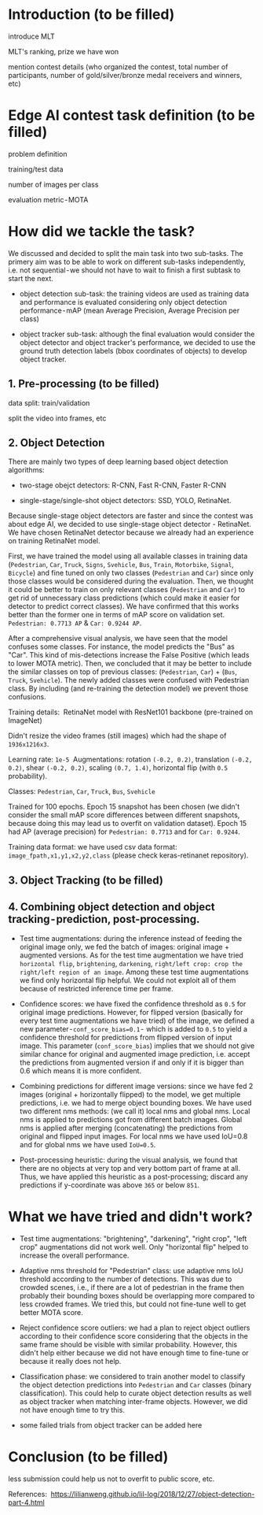 # Introduction (to be filled)

introduce MLT

MLT's ranking, prize we have won

mention contest details (who organized the contest, total number of participants, number of gold/silver/bronze medal receivers and winners, etc)


# Edge AI contest task definition (to be filled)
problem definition

training/test data

number of images per class

evaluation metric - MOTA




# How did we tackle the task?
We discussed and decided to split the main task into two sub-tasks. The primery aim was to be able to work on different sub-tasks independently, i.e. not sequential - we should not have to wait to finish a first subtask to start the next.

- object detection sub-task: the training videos are used as training data and performance is evaluated considering only object detection performance - mAP (mean Average Precision, Average Precision per class)

- object tracker sub-task: although the final evaluation would consider the object detector and object tracker's performance, we decided to use the ground truth detection labels (bbox coordinates of objects) to develop object tracker.



## 1. Pre-processing (to be filled)

data split: train/validation

split the video into frames, etc

## 2. Object Detection
There are mainly two types of deep learning based object detection algorithms: 

- two-stage obejct detectors: R-CNN, Fast R-CNN, Faster R-CNN 

- single-stage/single-shot object detectors: SSD, YOLO, RetinaNet. 


Because single-stage object detectors are faster and since the contest was about edge AI, we decided to use single-stage object detector - RetinaNet. We have chosen RetinaNet detector because we already had an experience on training RetinaNet model. 

First, we have trained the model using all available classes in training data (`Pedestrian`, `Car`, `Truck`, `Signs`, `Svehicle`, `Bus`, `Train`, `Motorbike`, `Signal`, `Bicycle`) and fine tuned on only two classes (`Pedestrian` and `Car`) since only those classes would be considered during the evaluation. Then, we thought it could be better to train on only relevant classes (`Pedestrian` and `Car`) to get rid of unnecessary class predictions (which could make it easier for detector to predict correct classes). We have confirmed that this works better than the former one in terms of mAP score on validation set. `Pedestrian: 0.7713 AP` & `Car: 0.9244 AP`.

After a comprehensive visual analysis, we have seen that the model confuses some classes. For instance, the model predicts the "Bus" as "Car". This kind of mis-detections increase the False Positive (which leads to lower MOTA metric).  Then, we concluded that it may be better to include the similar classes on top of previous classes: (`Pedestrian`, `Car`) + (`Bus`, `Truck`, `Svehicle`). The newly added classes were confused with Pedestrian class. By including (and re-training the detection model) we prevent those confusions. 

Training details: 
RetinaNet model with ResNet101 backbone (pre-trained on ImageNet)

Didn't resize the video frames (still images) which had the shape of `1936x1216x3`. 

Learning rate: `1e-5` 
Augmentations: rotation `(-0.2, 0.2)`, translation `(-0.2, 0.2)`, shear `(-0.2, 0.2)`, scaling `(0.7, 1.4)`, horizontal flip (with `0.5` probability).

Classes: `Pedestrian`, `Car`, `Truck`, `Bus`, `Svehicle`

Trained for 100 epochs. Epoch 15 snapshot has been chosen (we didn't consider the small mAP score differences between different snapshots, because doing this may lead us to overfit on validation dataset). Epoch 15 had AP (average precision) for `Pedestrian: 0.7713` and for `Car: 0.9244`.

Training data format: we have used csv data format: `image_fpath,x1,y1,x2,y2,class` (please check keras-retinanet repository).




## 3. Object Tracking (to be filled)




## 4. Combining object detection and object tracking - prediction, post-processing.
- Test time augmentations: during the inference instead of feeding the original image only, we fed the batch of images: original image + augmented versions. As for the test time augmentation we have tried `horizontal flip`, `brightening`, `darkening`, `right/left crop: crop the right/left region of an image`. Among these test time augmentations we find only horizontal flip helpful. We could not exploit all of them because of restricted inference time per frame.


- Confidence scores: we have fixed the confidence threshold as `0.5` for original image predictions. However, for flipped version (basically for every test time augmentations we have tried) of the image, we defined a new parameter - `conf_score_bias=0.1` -  which is added to `0.5` to yield a confidence threshold for predictions from flipped version of input image. This parameter (`conf_score_bias`) implies that we should not give similar chance for original and augmented image prediction, i.e. accept the predictions from augmented version if and only if it is bigger than 0.6 which means it is more confident.

- Combining predictions for different image versions: since we have fed 2 images (original + horizontally flipped) to the model, we get multiple predictions, i.e. we had to merge object bounding boxes. We have used two different nms methods: (we call it) local nms and global nms. Local nms is applied to predictions got from different batch images. Global nms is applied after merging (concatenating) the predictions from original and flipped input images. For local nms we have used IoU=0.8 and for global nms we have used `IoU=0.5`.

- Post-processing heuristic: during the visual analysis, we found that there are no objects at very top and very bottom part of frame at all. Thus, we have applied this heuristic as a post-processing; discard any predictions if y-coordinate was above `365` or below `851`.



# What we have tried and didn't work?
- Test time augmentations:  "brightening", "darkening", "right crop", "left crop" augmentations did not work well. Only "horizontal flip" helped to increase the overall performance.

- Adaptive nms threshold for "Pedestrian" class: use adaptive nms IoU threshold according to the number of detections. This was due to crowded scenes, i.e., if there are a lot of pedestrian in the frame then probably their bounding boxes should be overlapping more compared to less crowded frames. We tried this, but could not fine-tune well to get better MOTA score.

- Reject confidence score outliers: we had a plan to reject object outliers according to their confidence score considering that the objects in the same frame should be visible with similar probability. However, this didn't help either because we did not have enough time to fine-tune or because it really does not help.

- Classification phase: we considered to train another model to classify the object detection predictions into `Pedestrian` and `Car` classes (binary classification). This could help to curate object detection results as well as object tracker when matching inter-frame objects. However, we did not have enough time to try this. 

- some failed trials from object tracker can be added here



# Conclusion (to be filled)

less submission could help us not to overfit to public score, etc.






References: 
https://lilianweng.github.io/lil-log/2018/12/27/object-detection-part-4.html
